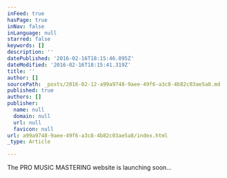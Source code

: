 ```yaml
---
inFeed: true
hasPage: true
inNav: false
inLanguage: null
starred: false
keywords: []
description: ''
datePublished: '2016-02-16T18:15:46.895Z'
dateModified: '2016-02-16T18:15:41.319Z'
title: ''
author: []
sourcePath: _posts/2016-02-12-a99a9748-9aee-49f6-a3c8-4b82c03ae5a8.md
published: true
authors: []
publisher:
  name: null
  domain: null
  url: null
  favicon: null
url: a99a9748-9aee-49f6-a3c8-4b82c03ae5a8/index.html
_type: Article

---
```

The PRO MUSIC MASTERING website is launching soon...